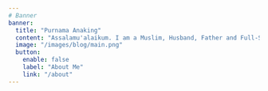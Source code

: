 ```yaml
---
# Banner
banner:
  title: "Purnama Anaking"
  content: "Assalamu'alaikum. I am a Muslim, Husband, Father and Full-Stack Developer currently living in Indonesia. If you’d like to get in touch, feel free to say hello through any of the social links below."
  image: "/images/blog/main.png"
  button:
    enable: false
    label: "About Me"
    link: "/about"
---
```


